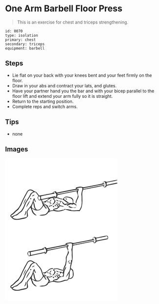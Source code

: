 # One Arm Barbell Floor Press
> This is an exercise for chest and triceps strengthening.

``` 
id: 0070 
type: isolation 
primary: chest 
secondary: triceps 
equipment: barbell 
``` 

## Steps

 - Lie flat on your back with your knees bent and your feet firmly on the floor.
 - Draw in your abs and contract your lats, and glutes.
 - Have your partner hand you the bar and with your bicep parallel to the floor lift and extend your arm fully so it is straight.
 - Return to the starting position.
 - Complete reps and switch arms.

## Tips

 - none

## Images

<svg width="275pt" height="173pt" viewBox="0 0 275 173" xmlns="http://www.w3.org/2000/svg">
  <g fill="#FFF">
    <path d="M0 0h275v52.61c-8.11 1.22-16.05 3.31-24.11 4.79-2.33.61-4.48-.63-6.55-1.5-2.92.67-4.44 3.06-5.22 5.78-14.26 3.39-28.76 5.68-43.1 8.7-3.35.9-6.64-.38-9.93-.88-4.24-.26-8.36 1.01-12.41 2.11-.13 1.05-.27 2.1-.4 3.15-15.46 3.03-30.92 6.06-46.37 9.17-1.03-1.07-2.06-2.14-3.08-3.22l-4.75 1.14c-2.22 4.02-7.11 4.04-11.08 4.89-8.26 1.45-16.37 3.79-24.77 4.39-3.06-4.13-5.72-9.14-11.19-10.35-4.01-2.38-8.97-6.33-13.72-3.51-4.35 1.72-5.62 6.49-7.91 10.09-2.86 4.34-4.8 9.18-7.31 13.71-4.31 8.59-7.13 18.66-15.07 24.75-4.16 2.89-7 7.25-11.24 10.03-1.87 1.23-3.83 2.74-4.07 5.16.47 1.69 2.07 2.68 3.18 3.93 2.38 3.27 6.2 5.26 10.24 5.36 7.3.64 14.28-1.92 21.4-3 3.73-.49 6.97-2.96 8.49-6.39-.05-3.65-1.27-7.19-1.22-10.85 1.61-3.77 4.61-6.74 7.18-9.87 1.15 2.73 2.45 5.4 3.39 8.21 1.33 5.71 6.39 10.41 12.02 11.77-2.22-2.66-5.07-4.68-7.33-7.28-1.73-2.98-2.81-6.3-4.32-9.39l2.43-.4c3.62 5.05 10.36 5.01 15.84 3.87 4.74-2.42 7.29-7.42 10.8-11.2 1.6 3.05 3.04 6.5 6.42 7.99.14-1.36.25-2.71.33-4.06-.48-.7-.96-1.41-1.43-2.11.14 1.26.41 3.76.55 5.02-1.14-1.94-2.14-3.97-2.56-6.2-1.67-2.04-3.38-4.05-5.08-6.07 2.44 1.77 5.01 3.38 7.26 5.4 3.24 3.05 4.9 7.27 6.72 11.23-.94.56-1.88 1.13-2.81 1.7l1.89-.22c-2.68 3.54-5.07 8.48-10.02 9.02-4.2.33-8.44.56-12.46 1.97 7.77 1.41 18.27 1.13 22.11-7.16.8-.08 1.59-.15 2.39-.22.32-.47.94-1.42 1.25-1.89 4-1.23 8.27-2.59 12.41-1.11 8.89 2.8 18.07-.29 26.22-3.84 8.33 2.9 17.23 4.84 26.09 3.78 2.94-.54 5.9.32 8.84-.02 2.31-4.02 5.14-8.09 5.51-12.86 2.02-9.95.55-20.1.76-30.15-.01-3.18 1.05-6.23 2.34-9.09 16.1-2.92 32.15-6.18 48.16-9.58 1.3 1.36 2.44 3 4.16 3.89 1.35-.28 2.68-.69 4-1.08.18-.68.54-2.04.72-2.71 8.6-2.77 17.72-3.3 26.41-5.74V173H0V0z"/>
    <path d="M249.11 59.53c8.51-2.43 17.5-2.78 25.88-5.73l.01 1.15v4.74c-8.8 1.65-17.49 3.8-26.31 5.3.12-1.82.14-3.66.42-5.46zM239.84 61.01a91.75 91.75 0 0 1 3.03-4.36c3.42 2.97 5.6 8.89 2.34 12.64-1.37 1.76-2.82-.86-4.13-1.36 1.33-.96 2.66-1.94 3.93-2.98-12.02 2.11-23.98 4.55-35.97 6.86-6.1 1.13-12.11 2.83-18.29 3.48 1.09-2.08 3.41-2.38 5.46-2.82 14.25-2.81 28.47-5.75 42.76-8.32 1.88-.28 3.64-1.07 5.27-2.03-1.1-.28-3.3-.83-4.4-1.11zM174.57 74.21c3.38-2.28 7.59-2.44 11.52-2.66 1.62-.34 2.78 1.08 3.45 2.34-.13 5.47-3.38 10.58-2.42 16.13.87 5.8.01 11.67.7 17.49-.41 5.05-.27 10.62-3.42 14.88-.87 1.44-1.57 2.97-2.26 4.5-6.98-.8-14.01 1.97-20.87-.18v-.83c-1.39-.12-2.77-.27-4.14-.43-3.63-1.56-7.72-.24-11.45-1.51-.44.62-.87 1.25-1.3 1.88-4.6-.04-8.81 2.28-13.4 2.2-4.02.09-8.24-.74-11.68-2.88 3.27-.79 7.62.11 10.02-2.81 1.75-2.03 4.52-2.98 5.8-5.42 3.01.81 6.07 1.64 9.23 1.32-1.87-1.4-4.11-1.92-6.37-2.22-1.29-.52-2.6-1.01-3.91-1.45-.38-.71-.75-1.41-1.12-2.11.88-.89 1.76-1.78 2.63-2.67-1.53.53-3.03 1.14-4.52 1.78l.78 1.27-3.84.57.01-1.24c-1.59-.25-3.17-.51-4.74-.8.2.39.62 1.17.82 1.56 1.2.32 2.4.64 3.61.95-.17 2.11.6 4.05 1.86 5.73-.93.72-1.86 1.46-2.78 2.19-3.01.41-5.92 1.31-8.76 2.39.07.63.22 1.89.29 2.52-3.95.16-7.68 1.53-11.44 2.62 1.16-1.11 2.5-1.98 3.9-2.74-3.1-2.66-4.16-6.98-6.82-10.09l1.62-1.56c-2 1.23-3.49-.5-5.06-1.32-2.91-1.96-6.12-3.49-8.75-5.84 2.94.12 5.9.24 8.83-.17.01-.54.05-1.61.07-2.15 5.29-3.64 10.26-9.76 17.46-8.12-.71 2.72.31 4.65 3.11 5.28-.26 2.04-.82 4.03-1.44 5.99-1.76 1.29-3.22 2.93-3.93 5.03 3.65-1.65 6.9-4.55 7.55-8.67.11-2.92-2.81-4.47-4.56-6.3 2.33-.54 4.61-1.26 6.96-1.7 4.48.58 8.45 2.98 12.9 3.7.63-.55 1.26-1.1 1.9-1.65-4.85.23-8.84-3.16-13.66-3.4.6-1.92 1.22-3.83 1.84-5.74 15.58-3.49 31.26-6.52 46.91-9.67-.99 4.34 3.36 7.48 2.38 11.78-.04 6.38-6.34 11.32-4.91 17.81.27.14.81.41 1.08.54.5-1.74.75-3.54 1.14-5.31 1.06-4.18 4.61-7.57 4.61-12.04-1.33-3.76-2.16-7.92-1.39-11.87 1.18-1.98 2.09-4.09 1.18-6.4-1.74-.13-3.48-.3-5.22-.5m-26.64 19.85c-3.42.64-4.35 4.64-7.46 5.75.21.35.63 1.04.84 1.39 5.32 2.05 8.61 7.34 14.27 8.8.12-.88.42-2.03-.66-2.42-3.86-2.26-7.16-5.3-10.99-7.6.87-2.15 2.32-4.9 5.07-4.55 5.03.02 10.48.87 14.45 4.21 2.74 2.62 2.57 6.64 2.55 10.13-3.42.29-6.84-1.1-10.2-.24l1.69 1.77c-2.32 1.43-6.16 1.95-6.36 5.26 3.39-1.18 6.53-2.93 9.89-4.17 1.69-1.16 2.88 2.06 4.38.62 2.44-1.99 5.52-.14 7.86 1.04.26 1.39.51 2.78.76 4.18.17-1.14.36-2.28.58-3.42-.1-.75-.23-1.49-.4-2.23-2.39-1.61-5.13-2.71-7.55-4.3 2.1-4.31.11-10.6-4.74-12.2-4.42-1.53-9.3-2.87-13.98-2.02m.39 2.39c.5 2.04.34 4.9 3.08 5.29-.54-2.03-1.4-3.97-3.08-5.29m-38.6 8.56c-.91.51-1.82 1.03-2.73 1.54-1.76-.64-3.57-1.18-5.43-1.49 1.06.99 2.26 1.8 3.48 2.57 2.34-.86 4.68-1.71 6.99-2.63.45-1.64.86-3.29 1.25-4.93-1.35 1.52-2.51 3.2-3.56 4.94m15.33-3.65c.94 3.27 4.27 3.54 7.17 3.58-2.16-1.62-4.68-2.61-7.17-3.58m7.61 1.17c1.71 2.31 2 5.24 3.34 7.73.09-1.25.26-3.75.35-4.99 1.2.54 2.41 1.06 3.61 1.63.08 3.32 3.28 5.56 5.96 6.96 1.66 1.19 3.23-.1 4.63-.96 2.33-.11 4.71-.29 6.33-2.24-3.69-.78-7.21.65-10.81 1.08-3.01-2.41-5.29-5.64-8.6-7.72-.45.42-.9.83-1.35 1.24-1.18-.88-2.33-1.8-3.46-2.73m-7.05 4.62c.97 2.17 2.93 4.7 5.56 3.22-1.83-1.12-3.68-2.19-5.56-3.22m-18.6.64c2.13 1.42 4.25 2.95 6.74 3.71-.67-1.18-1.35-2.33-2.04-3.49-1.57-.07-3.14-.15-4.7-.22m.7 6.41c2.56 1.18 5.22 2.08 7.91 2.89-.13-.52-.41-1.56-.54-2.08-2.43-.5-4.89-.81-7.37-.81m12.88-.74c1.11 2.52 3.27 4.21 6.16 3.71-1.78-1.64-3.92-2.82-6.16-3.71m-13.57 3.87c1.38.84 3.3 1.09 4.8.45-.44-1.54-3.18-1.41-4.59-1.73-.05.32-.15.96-.21 1.28m10.34-.98c-.69 1.49 1.17 3.82 2.8 3.27.72-1.41-1.32-3.7-2.8-3.27m37.87 2.44c1.99.81 3.92 1.84 6.01 2.37 2.28.03 4.49-1.01 6.77-.48 2.05.16 4.46 1.41 6.07-.6-5.61.98-11.29-.16-16.35-2.65-1.38-1.43-1.77.69-2.5 1.36z"/>
    <path d="M131.23 85.35c15.43-2.78 30.76-6.36 46.22-8.85l1.05 1.64c-17.23 2.91-34.21 7.32-51.51 9.76 1.12-1.3 2.46-2.42 4.24-2.55zM55.99 81c1.35-1.34 3.21-2.06 4.99-2.62 3.24-.49 5.92 1.84 8.69 3.1-3.2 1.61-6.71 3.41-8.28 6.85-3.95 9.05-11.08 16.37-14.39 25.74-1.76 5.11-4.49 9.81-7.68 14.15-2.22 2.18-5.05 3.63-7.22 5.88-3.79 4.2-9.79 4.71-14.29 7.9-1.58 1.57-4.19-1.14-2.27-2.49 3.51-2.4 6.99-4.87 9.76-8.14 2.56-3.14 7.09-4.38 8.66-8.32 1.83-3.86 5.11-6.87 6.49-10.98C44.49 101.16 50.68 91.28 55.99 81m-11.5 31.99c2.87-4.79 5.4-9.89 7.16-15.2-3.93 4.17-5.4 9.9-7.16 15.2z"/>
    <path d="M66.99 84.91c1.92-1.72 4.49-2.17 6.96-2.5 3.03 2.73 5.16 6.2 7.67 9.38-.75 1.45-1.79 2.82-2.13 4.45.34 2.53 2.07 4.57 3.49 6.59 1.87-.14 3.75-.27 5.62-.43 1.29 4.04 2.4 8.17 4.26 12-1.65 3.83-4.33 7.19-7.47 9.91-2.04 1.9-5 1.32-7.54 1.65-2.26-2.24-4.45-4.78-4.82-8.09-.5-4.14-1.35-8.28-3.56-11.89.52-1.67 1.03-3.35 1.54-5.03.72 1.67 1.4 3.37 2.09 5.06l2.32.92c-.78-2.38-1.76-4.71-3.08-6.85.03-.73.09-2.19.13-2.91-.96.98-2.45 1.56-3.07 2.84-1.85 7.33-4.51 14.78-9.69 20.46-2.29 2.82-4.83 5.49-6.66 8.66-.29 4.66 1.2 9.37.05 14.05-5 2.15-10.58 2.06-15.71 3.79-6.41 1.93-13.7 2-19.37-1.98 1.59-1.53 3.22-3.05 5.15-4.15 2.53-1.08 5.69-.84 7.69-3 2.62-2.77 5.7-4.97 8.89-7.02 5.41-5.31 7.72-12.74 10.59-19.56 2.31-5.67 6.28-10.4 9.37-15.63 2.69-3.4 3.55-8.15 7.28-10.72m-1.56 8.15c2.55-.56 5.46-1.22 6.55-3.91-2.55.56-4.93 1.81-6.55 3.91m-2.07 4.22c-1.27-.01-2.37 1.63-1.68 2.76 1.52 1.34 3.74-2.16 1.68-2.76m-11.85 22.9c4.44-5.21 7.02-11.66 10.58-17.44-5.12 4.63-8.47 10.93-10.58 17.44m-1.66 9.49c.6 3.74-1.14 6.97-3.14 9.97 4.37-1.37 5.27-6.12 4.78-10.11-.41.04-1.23.11-1.64.14zM118.08 84.35c.55-.57 1.65-1.73 2.2-2.31 2.56 1.04 3.76 3.65 5.26 5.77-.29 2.51.56 6-2.08 7.5-1.83 1.67-4.21.7-6.32.32 2.03-.23 4.06-.42 6.09-.6 0-.65-.01-1.94-.01-2.59-11.5 2.78-23.07 5.27-34.66 7.61-.27-2.33-.68-4.64-1.09-6.95 10.44-2.63 21.12-4.24 31.67-6.38 1.41.08 1.89-1.22 2.46-2.22-.88-.04-2.64-.11-3.52-.15z"/>
    <path d="M81.13 94.93c-.07-2.23 2.75-1.34 4.07-1.91.71 2.63 1.69 5.42.54 8.09-3.15 2.24-5.63-3.53-4.61-6.18zM90.34 101.45c5.57-1.11 11.13-2.24 16.7-3.37-.58.73-1.73 2.2-2.31 2.93-3.96 2.51-7.79 5.38-12.69 5.55-.58-1.7-1.14-3.4-1.7-5.11zM68.95 108.43c1.46 6 1.27 12.72 5.87 17.49-2.62-1.83-5.55-3.02-8.5-4.19-3.01-4.38 1.25-9.12 2.63-13.3zM129.67 115.92c-1.18-2.2 1.74-1.71 2.82-2.33l-1.03 1.16c.78.65 2.34 1.97 3.12 2.63-1.5-.14-4.94.92-4.91-1.46z"/>
  </g>
  <g fill="#333">
    <path d="M250.89 57.4c8.06-1.48 16-3.57 24.11-4.79v2.34l-.01-1.15c-8.38 2.95-17.37 3.3-25.88 5.73-.28 1.8-.3 3.64-.42 5.46 8.82-1.5 17.51-3.65 26.31-5.3v1.97c-8.69 2.44-17.81 2.97-26.41 5.74-.18.67-.54 2.03-.72 2.71-1.32.39-2.65.8-4 1.08-1.72-.89-2.86-2.53-4.16-3.89-16.01 3.4-32.06 6.66-48.16 9.58-1.29 2.86-2.35 5.91-2.34 9.09-.21 10.05 1.26 20.2-.76 30.15-.37 4.77-3.2 8.84-5.51 12.86-2.94.34-5.9-.52-8.84.02-8.86 1.06-17.76-.88-26.09-3.78-8.15 3.55-17.33 6.64-26.22 3.84-4.14-1.48-8.41-.12-12.41 1.11-.31.47-.93 1.42-1.25 1.89-.8.07-1.59.14-2.39.22-3.84 8.29-14.34 8.57-22.11 7.16 4.02-1.41 8.26-1.64 12.46-1.97 4.95-.54 7.34-5.48 10.02-9.02l-1.89.22c.93-.57 1.87-1.14 2.81-1.7-1.82-3.96-3.48-8.18-6.72-11.23-2.25-2.02-4.82-3.63-7.26-5.4 1.7 2.02 3.41 4.03 5.08 6.07.42 2.23 1.42 4.26 2.56 6.2-.14-1.26-.41-3.76-.55-5.02.47.7.95 1.41 1.43 2.11-.08 1.35-.19 2.7-.33 4.06-3.38-1.49-4.82-4.94-6.42-7.99-3.51 3.78-6.06 8.78-10.8 11.2-5.48 1.14-12.22 1.18-15.84-3.87l-2.43.4c1.51 3.09 2.59 6.41 4.32 9.39 2.26 2.6 5.11 4.62 7.33 7.28-5.63-1.36-10.69-6.06-12.02-11.77-.94-2.81-2.24-5.48-3.39-8.21-2.57 3.13-5.57 6.1-7.18 9.87-.05 3.66 1.17 7.2 1.22 10.85-1.52 3.43-4.76 5.9-8.49 6.39-7.12 1.08-14.1 3.64-21.4 3-4.04-.1-7.86-2.09-10.24-5.36-1.11-1.25-2.71-2.24-3.18-3.93.24-2.42 2.2-3.93 4.07-5.16 4.24-2.78 7.08-7.14 11.24-10.03 7.94-6.09 10.76-16.16 15.07-24.75 2.51-4.53 4.45-9.37 7.31-13.71 2.29-3.6 3.56-8.37 7.91-10.09 4.75-2.82 9.71 1.13 13.72 3.51 5.47 1.21 8.13 6.22 11.19 10.35 8.4-.6 16.51-2.94 24.77-4.39 3.97-.85 8.86-.87 11.08-4.89l4.75-1.14c1.02 1.08 2.05 2.15 3.08 3.22 15.45-3.11 30.91-6.14 46.37-9.17.13-1.05.27-2.1.4-3.15 4.05-1.1 8.17-2.37 12.41-2.11 3.29.5 6.58 1.78 9.93.88 14.34-3.02 28.84-5.31 43.1-8.7.78-2.72 2.3-5.11 5.22-5.78 2.07.87 4.22 2.11 6.55 1.5m-11.05 3.61c1.1.28 3.3.83 4.4 1.11-1.63.96-3.39 1.75-5.27 2.03-14.29 2.57-28.51 5.51-42.76 8.32-2.05.44-4.37.74-5.46 2.82 6.18-.65 12.19-2.35 18.29-3.48 11.99-2.31 23.95-4.75 35.97-6.86-1.27 1.04-2.6 2.02-3.93 2.98 1.31.5 2.76 3.12 4.13 1.36 3.26-3.75 1.08-9.67-2.34-12.64a91.75 91.75 0 0 0-3.03 4.36m-65.27 13.2c1.74.2 3.48.37 5.22.5.91 2.31 0 4.42-1.18 6.4-.77 3.95.06 8.11 1.39 11.87 0 4.47-3.55 7.86-4.61 12.04-.39 1.77-.64 3.57-1.14 5.31-.27-.13-.81-.4-1.08-.54-1.43-6.49 4.87-11.43 4.91-17.81.98-4.3-3.37-7.44-2.38-11.78-15.65 3.15-31.33 6.18-46.91 9.67-.62 1.91-1.24 3.82-1.84 5.74 4.82.24 8.81 3.63 13.66 3.4-.64.55-1.27 1.1-1.9 1.65-4.45-.72-8.42-3.12-12.9-3.7-2.35.44-4.63 1.16-6.96 1.7 1.75 1.83 4.67 3.38 4.56 6.3-.65 4.12-3.9 7.02-7.55 8.67.71-2.1 2.17-3.74 3.93-5.03.62-1.96 1.18-3.95 1.44-5.99-2.8-.63-3.82-2.56-3.11-5.28-7.2-1.64-12.17 4.48-17.46 8.12-.02.54-.06 1.61-.07 2.15-2.93.41-5.89.29-8.83.17 2.63 2.35 5.84 3.88 8.75 5.84 1.57.82 3.06 2.55 5.06 1.32l-1.62 1.56c2.66 3.11 3.72 7.43 6.82 10.09-1.4.76-2.74 1.63-3.9 2.74 3.76-1.09 7.49-2.46 11.44-2.62-.07-.63-.22-1.89-.29-2.52 2.84-1.08 5.75-1.98 8.76-2.39.92-.73 1.85-1.47 2.78-2.19-1.26-1.68-2.03-3.62-1.86-5.73-1.21-.31-2.41-.63-3.61-.95-.2-.39-.62-1.17-.82-1.56 1.57.29 3.15.55 4.74.8l-.01 1.24 3.84-.57-.78-1.27c1.49-.64 2.99-1.25 4.52-1.78-.87.89-1.75 1.78-2.63 2.67.37.7.74 1.4 1.12 2.11 1.31.44 2.62.93 3.91 1.45 2.26.3 4.5.82 6.37 2.22-3.16.32-6.22-.51-9.23-1.32-1.28 2.44-4.05 3.39-5.8 5.42-2.4 2.92-6.75 2.02-10.02 2.81 3.44 2.14 7.66 2.97 11.68 2.88 4.59.08 8.8-2.24 13.4-2.2.43-.63.86-1.26 1.3-1.88 3.73 1.27 7.82-.05 11.45 1.51 1.37.16 2.75.31 4.14.43v.83c6.86 2.15 13.89-.62 20.87.18.69-1.53 1.39-3.06 2.26-4.5 3.15-4.26 3.01-9.83 3.42-14.88-.69-5.82.17-11.69-.7-17.49-.96-5.55 2.29-10.66 2.42-16.13-.67-1.26-1.83-2.68-3.45-2.34-3.93.22-8.14.38-11.52 2.66m-43.34 11.14c-1.78.13-3.12 1.25-4.24 2.55 17.3-2.44 34.28-6.85 51.51-9.76l-1.05-1.64c-15.46 2.49-30.79 6.07-46.22 8.85M55.99 81c-5.31 10.28-11.5 20.16-15.54 31.07-1.38 4.11-4.66 7.12-6.49 10.98-1.57 3.94-6.1 5.18-8.66 8.32-2.77 3.27-6.25 5.74-9.76 8.14-1.92 1.35.69 4.06 2.27 2.49 4.5-3.19 10.5-3.7 14.29-7.9 2.17-2.25 5-3.7 7.22-5.88 3.19-4.34 5.92-9.04 7.68-14.15 3.31-9.37 10.44-16.69 14.39-25.74 1.57-3.44 5.08-5.24 8.28-6.85-2.77-1.26-5.45-3.59-8.69-3.1-1.78.56-3.64 1.28-4.99 2.62m11 3.91c-3.73 2.57-4.59 7.32-7.28 10.72-3.09 5.23-7.06 9.96-9.37 15.63-2.87 6.82-5.18 14.25-10.59 19.56-3.19 2.05-6.27 4.25-8.89 7.02-2 2.16-5.16 1.92-7.69 3-1.93 1.1-3.56 2.62-5.15 4.15 5.67 3.98 12.96 3.91 19.37 1.98 5.13-1.73 10.71-1.64 15.71-3.79 1.15-4.68-.34-9.39-.05-14.05 1.83-3.17 4.37-5.84 6.66-8.66 5.18-5.68 7.84-13.13 9.69-20.46.62-1.28 2.11-1.86 3.07-2.84-.04.72-.1 2.18-.13 2.91 1.32 2.14 2.3 4.47 3.08 6.85l-2.32-.92c-.69-1.69-1.37-3.39-2.09-5.06-.51 1.68-1.02 3.36-1.54 5.03 2.21 3.61 3.06 7.75 3.56 11.89.37 3.31 2.56 5.85 4.82 8.09 2.54-.33 5.5.25 7.54-1.65 3.14-2.72 5.82-6.08 7.47-9.91-1.86-3.83-2.97-7.96-4.26-12-1.87.16-3.75.29-5.62.43-1.42-2.02-3.15-4.06-3.49-6.59.34-1.63 1.38-3 2.13-4.45-2.51-3.18-4.64-6.65-7.67-9.38-2.47.33-5.04.78-6.96 2.5m51.09-.56c.88.04 2.64.11 3.52.15-.57 1-1.05 2.3-2.46 2.22-10.55 2.14-21.23 3.75-31.67 6.38.41 2.31.82 4.62 1.09 6.95 11.59-2.34 23.16-4.83 34.66-7.61 0 .65.01 1.94.01 2.59-2.03.18-4.06.37-6.09.6 2.11.38 4.49 1.35 6.32-.32 2.64-1.5 1.79-4.99 2.08-7.5-1.5-2.12-2.7-4.73-5.26-5.77-.55.58-1.65 1.74-2.2 2.31M81.13 94.93c-1.02 2.65 1.46 8.42 4.61 6.18 1.15-2.67.17-5.46-.54-8.09-1.32.57-4.14-.32-4.07 1.91m9.21 6.52c.56 1.71 1.12 3.41 1.7 5.11 4.9-.17 8.73-3.04 12.69-5.55.58-.73 1.73-2.2 2.31-2.93-5.57 1.13-11.13 2.26-16.7 3.37m-21.39 6.98c-1.38 4.18-5.64 8.92-2.63 13.3 2.95 1.17 5.88 2.36 8.5 4.19-4.6-4.77-4.41-11.49-5.87-17.49m60.72 7.49c-.03 2.38 3.41 1.32 4.91 1.46-.78-.66-2.34-1.98-3.12-2.63l1.03-1.16c-1.08.62-4 .13-2.82 2.33z"/>
    <path d="M65.43 93.06c1.62-2.1 4-3.35 6.55-3.91-1.09 2.69-4 3.35-6.55 3.91zM147.93 94.06c4.68-.85 9.56.49 13.98 2.02 4.85 1.6 6.84 7.89 4.74 12.2 2.42 1.59 5.16 2.69 7.55 4.3.17.74.3 1.48.4 2.23-.22 1.14-.41 2.28-.58 3.42-.25-1.4-.5-2.79-.76-4.18-2.34-1.18-5.42-3.03-7.86-1.04-1.5 1.44-2.69-1.78-4.38-.62-3.36 1.24-6.5 2.99-9.89 4.17.2-3.31 4.04-3.83 6.36-5.26l-1.69-1.77c3.36-.86 6.78.53 10.2.24.02-3.49.19-7.51-2.55-10.13-3.97-3.34-9.42-4.19-14.45-4.21-2.75-.35-4.2 2.4-5.07 4.55 3.83 2.3 7.13 5.34 10.99 7.6 1.08.39.78 1.54.66 2.42-5.66-1.46-8.95-6.75-14.27-8.8-.21-.35-.63-1.04-.84-1.39 3.11-1.11 4.04-5.11 7.46-5.75zM63.36 97.28c2.06.6-.16 4.1-1.68 2.76-.69-1.13.41-2.77 1.68-2.76z"/>
    <path d="M148.32 96.45c1.68 1.32 2.54 3.26 3.08 5.29-2.74-.39-2.58-3.25-3.08-5.29zM44.49 112.99c1.76-5.3 3.23-11.03 7.16-15.2-1.76 5.31-4.29 10.41-7.16 15.2zM109.72 105.01c1.05-1.74 2.21-3.42 3.56-4.94-.39 1.64-.8 3.29-1.25 4.93-2.31.92-4.65 1.77-6.99 2.63-1.22-.77-2.42-1.58-3.48-2.57 1.86.31 3.67.85 5.43 1.49.91-.51 1.82-1.03 2.73-1.54zM125.05 101.36c2.49.97 5.01 1.96 7.17 3.58-2.9-.04-6.23-.31-7.17-3.58zM51.51 120.18c2.11-6.51 5.46-12.81 10.58-17.44-3.56 5.78-6.14 12.23-10.58 17.44zM132.66 102.53c1.13.93 2.28 1.85 3.46 2.73.45-.41.9-.82 1.35-1.24 3.31 2.08 5.59 5.31 8.6 7.72 3.6-.43 7.12-1.86 10.81-1.08-1.62 1.95-4 2.13-6.33 2.24-1.4.86-2.97 2.15-4.63.96-2.68-1.4-5.88-3.64-5.96-6.96-1.2-.57-2.41-1.09-3.61-1.63-.09 1.24-.26 3.74-.35 4.99-1.34-2.49-1.63-5.42-3.34-7.73zM125.61 107.15c1.88 1.03 3.73 2.1 5.56 3.22-2.63 1.48-4.59-1.05-5.56-3.22zM107.01 107.79c1.56.07 3.13.15 4.7.22.69 1.16 1.37 2.31 2.04 3.49-2.49-.76-4.61-2.29-6.74-3.71zM107.71 114.2c2.48 0 4.94.31 7.37.81.13.52.41 1.56.54 2.08-2.69-.81-5.35-1.71-7.91-2.89zM120.59 113.46c2.24.89 4.38 2.07 6.16 3.71-2.89.5-5.05-1.19-6.16-3.71zM107.02 117.33c.06-.32.16-.96.21-1.28 1.41.32 4.15.19 4.59 1.73-1.5.64-3.42.39-4.8-.45zM117.36 116.35c1.48-.43 3.52 1.86 2.8 3.27-1.63.55-3.49-1.78-2.8-3.27zM155.23 118.79c.73-.67 1.12-2.79 2.5-1.36 5.06 2.49 10.74 3.63 16.35 2.65-1.61 2.01-4.02.76-6.07.6-2.28-.53-4.49.51-6.77.48-2.09-.53-4.02-1.56-6.01-2.37zM49.85 129.67c.41-.03 1.23-.1 1.64-.14.49 3.99-.41 8.74-4.78 10.11 2-3 3.74-6.23 3.14-9.97z"/>
  </g>
</svg>

<svg width="275pt" height="173pt" viewBox="0 0 275 173" xmlns="http://www.w3.org/2000/svg">
  <g fill="#FFF">
    <path d="M0 0h275v173H0V0m224.97 20.54c-2 .42-3.7-.87-5.41-1.62-3.17.37-4.71 2.9-5.33 5.77-14.67 3.38-29.52 5.87-44.27 8.85-3.05.83-5.95-.7-8.91-1.15-4.23-.05-8.36 1-12.37 2.25l-.36 3.08c-15.47 3.11-30.96 6.09-46.42 9.21-1.06-1.09-2.1-2.2-3.14-3.31-3.27.16-5.61 2.08-7.72 4.34-10.56 2.35-21.19 4.66-31.91 6.21-2.52.31-4.27 2.62-4.64 5 .37 2.56 2.04 4.67 3.42 6.77 2.71-.23 5.37-.78 7.98-1.52 10.28-2.31 20.69-4.05 30.89-6.68.62.42 1.24.85 1.85 1.29l-2.87-.16 2.1 1.49c3.93-.4 5.06-4.28 6-7.46 15.5-3.62 31.17-6.49 46.77-9.67.41 2.75 1.73 5.16 3.01 7.57 1.76 5.75-1.66 10.99-3.86 16.04-2.02 4.06.2 8.68-1.13 12.87-.81 2.62-.48 5.59-2 7.96-2.39 3.71-3.4 8.07-4.69 12.24-4.46-.75-8.45-3-12.87-3.88-3.25-.79-6.5.52-9.78.42-.6 1.51-1.18 3.02-1.72 4.55l3.69 1.41c-.31 2.09-.86 4.13-1.46 6.15-1.78 1.34-3.34 2.97-3.85 5.2 3.52-1.9 6.8-4.71 7.49-8.88-.16-2.85-2.84-4.47-4.5-6.47 3.67-.33 7.46-2.08 11.06-.43 4.01 1.54 8.13 2.67 12.38 3.36-.22 1.8-.38 3.62-.96 5.34-.71-.54-2.13-1.64-2.84-2.18l-.76-.19c-1.97.95-3.68-.96-5.43-1.58 2.11 1.6 1.79 4.63 3.31 6.37.93-.97 1.12-3.47 2.96-2.98.41.39 1.22 1.18 1.62 1.57l2.4.44c-.44 2.16-.8 4.33-1.06 6.52-1.38.32-2.75.64-4.13.95-.86-.24-2.58-.72-3.44-.97-.36-.68-.71-1.35-1.06-2.03a7.48 7.48 0 0 0 1.83-2.37c-2.23.05-3.59 2.39-5.52 3.28-1.77-1.34-3.97-1.73-6.03-2.35.2.44.59 1.32.79 1.76 1.19.32 2.37.64 3.57.94-.07 2.12.7 4.06 1.86 5.8-.91.7-1.82 1.41-2.72 2.12-2.75.42-5.43 1.17-8.04 2.11a81.1 81.1 0 0 1-1.67 2.84c-3.53.48-6.91 1.64-10.33 2.62.58-1.57 3.72-1.52 3.71-2.94-2.8-2.97-4.12-7.03-6.67-10.22 2.85 1.62 6.14 2.39 9.35 1.49-2.97-1.06-6.08-1.67-9.1-2.58-.92.55-1.84 1.12-2.74 1.71 2.57 3.02 4.22 6.65 5.75 10.27-1.08.47-2.16.94-3.24 1.4.58-.04 1.75-.13 2.33-.17-2.66 3.7-5.14 8.68-10.22 9.25-4.16.16-8.35.44-12.28 1.91 7.24 1.26 15.72.98 21.07-4.77.09-.53.25-1.58.33-2.1 1.79-.36 3.49-1.01 4.74-2.4 3.85-1.48 8.14-2.64 12.18-1.11 7.58 2.42 15.58.26 22.82-2.31 3.18-1.48 7.06-.41 9.86-2.85.46-.9.94-1.78 1.43-2.66 4.28 1.56 9.35-1.14 10.85-5.35 2.16-4.71.76-9.99-.08-14.84-.61-2.82-3.44-4.09-5.6-5.53-.11-6.44 2.78-12.24 3.5-18.55 2.37-12.26-1.52-24.98 2.02-37.09 16.03-3.11 32.09-6.15 48.04-9.66 1.27 1.46 2.36 3.21 4.14 4.11 2.35-.19 4.03-1.95 5.09-3.9 7.53-2.81 15.7-3.26 23.48-5.13 1.77-.57 4.85-.32 4.95-2.84.38-2.4-.22-6.16-3.02-6.69-8.24 1.07-16.27 3.45-24.47 4.74m-171 60.34c-2.71 5.55-6.38 10.54-8.79 16.25-5.43 9.24-7.81 20.58-16.11 27.9-3.65 2.31-6.32 5.7-9.41 8.64-2.34 2.41-6.53 3.42-6.92 7.29.18 1.86 2.11 2.69 3.29 3.85 1.84 3.23 5.35 4.98 8.95 5.38 5.4.51 10.87-.17 16.04-1.74 4.89-1.05 10.86-1.01 14.31-5.2 2.38-4.42-1.7-9.55-.21-14.12 1.94-3.23 4.42-6.11 6.88-8.94 1.76 3.98 3.55 7.95 4.68 12.16 2.94 3.2 5.96 7.25 10.63 7.7-2.27-2.71-5.03-4.94-7.68-7.25-.96-3.24-2.47-6.27-3.92-9.3.64-.11 1.93-.33 2.58-.45 2.55 4.01 7.37 4.88 11.78 4.42 7.29.53 10.4-7.35 14.78-11.7 1.3 2.4 2.59 4.83 4.07 7.13.82.01 2.44.02 3.26.03-2.16-1.58-4.3-3.55-3.84-6.5-1.44-1.52-2.78-3.13-4.22-4.65-2.67-4.97-3.15-10.83-6.38-15.53-2.05-4.15-6.27-6.54-8.5-10.57-1.5-2.77-4.52-3.91-7.34-4.86-3.22-2.21-6.73-4.63-10.8-4.61-2.7.83-5.59 2.19-7.13 4.67m50.58 20.11c-2.81 1.5-5.12 4.19-8.34 4.71-.93.46-3.94-.63-3.03 1.14 1.13.59 2.3 1.1 3.46 1.62 1.13-.38 2.26-.76 3.38-1.14.99-2.31 3.14-3.68 5.01-5.21 2.12-1.57 4.05-3.54 6.65-4.3 1.99-1.02 4.27-.35 6.34-1.01-.53-1.69-2.57-1.65-4-1.49-3.57 1.06-7.14 2.66-9.47 5.68m5.17 4c-.9.54-1.79 1.08-2.68 1.63-1.45-.33-2.93-1.71-4.46-1.03-.02.2-.07.6-.1.8 3.16 1.99 6.55-.28 9.57-1.39.43-1.68.85-3.36 1.23-5.04-1.32 1.58-2.48 3.28-3.56 5.03m15.24-3.47c1.18 2.91 4.19 3.3 6.95 3.66-.63-.66-1.25-1.31-1.88-1.96-1.7-.52-3.38-1.13-5.07-1.7m.5 5.62c1.17 2.31 3.22 4.52 6.04 3.39-2-1.16-3.98-2.35-6.04-3.39m-18.58.63c2.24 1.43 4.44 3 7.01 3.77-.76-1.19-1.53-2.37-2.3-3.55-1.57-.08-3.14-.15-4.71-.22m-12.1 3.04c.77 2.27 3.59 2.95 5.12 4.63.59-.45 1.18-.9 1.76-1.35-2.31-1.02-4.23-3.26-6.88-3.28m12.9 3.26c2.54 1.26 5.21 2.2 7.91 3.06-.12-.53-.37-1.59-.49-2.12-2.45-.47-4.93-.83-7.42-.94m12.81-.71c1.17 2.57 3.4 4.31 6.36 3.84-1.89-1.63-4.07-2.86-6.36-3.84m-3.15 2.98c-.66 1.5 1.23 3.87 2.85 3.26.65-1.43-1.36-3.67-2.85-3.26z"/>
    <path d="M223.77 22.47c8.58-2.29 17.69-2.57 25.98-5.87.79 1.88 1.53 3.77 2.2 5.7-9.35 1.88-18.67 3.98-28.06 5.67-.02-1.84-.07-3.67-.12-5.5zM214.83 24.02c.99-1.5 2-2.98 3.05-4.43 3.61 3.18 6.07 10.28 1.31 13.46-1.08-.66-2.14-1.35-3.16-2.08 1.37-.99 2.72-2 4.03-3.07-16.38 3.06-32.76 6.17-49.07 9.63-1.75.35-3.55.51-5.32.69 1.26-1.75 3.3-2.35 5.31-2.7 14.33-2.84 28.65-5.8 43.03-8.38 1.89-.29 3.64-1.12 5.3-2.03-1.12-.27-3.36-.82-4.48-1.09zM149.56 36.99c3.51-1.75 7.48-2.45 11.39-2.45 1.44.02 3.28.86 3.48 2.47.12 4.38-.45 8.82-1.94 12.96.98 3.97 1.27 8.08.87 12.16.08 4.34.72 8.69.31 13.04-.57.32-1.71.95-2.28 1.26.2 1.94.4 3.88.61 5.81-2.2-.24-4.4-.4-6.61-.45 1.49 1.24 3.22 3.71 4.87.97.34.45.68.92 1 1.39-2.74 5.98-.81 13.02-4.14 18.85-2.84 4.89-6.09 9.59-8.24 14.87 3.09-3.27 5.72-6.96 7.83-10.94-.79 5.03-.05 10.59-2.77 15.13-2.08 2.87-5.99 1.15-8.84 2.28-4.58 1.62-9.16 3.77-14.13 3.68-3.99.26-7.74-1.43-11.69-1.67.38-.35 1.15-1.05 1.53-1.4l.72-.21c2.37-.55 5.36.15 7.18-1.82 1.97-2.09 4.45-3.6 6.45-5.65 2.66-1.21 5.48-2 8.34-.95.58-3.79 1.02-7.6 1.52-11.4.22-4.83 4.58-8.29 4.53-13.19-3.54 3.24-4.76 8.06-6.9 12.2 1.02-5.87 3.86-11.19 6.52-16.45.5-3.13 1.1-6.24 1.64-9.37-.11-3.54-.22-7.14.62-10.61 1.46-4.28 5.5-7.52 4.73-12.45-.43-.48-1.31-1.44-1.74-1.93.1-1.68.24-3.36.44-5.03-.49-.5-1.45-1.5-1.93-2 .79-2.45 2.55-4.66 2.44-7.33-1.56-1.46-3.92-1.16-5.81-1.77m4.1 44.53c2.18-1.15 3.77-3.05 4.7-5.31-2.38.93-3.96 2.91-4.7 5.31z"/>
    <path d="M106.21 48.35c15.55-2.94 31.05-6.15 46.59-9.1l.12 2.11c-12.11 1.88-24.04 4.74-36.08 6.98-4.98.9-9.9 2.3-14.99 2.52 1.22-1.19 2.59-2.33 4.36-2.51zM93.38 47.47c.48-.73 1.46-2.19 1.95-2.92 4.34 3.06 7.28 9.19 3.47 13.91l-.28-2.57-.67-.82c-.86.7-1.84 1.13-2.93 1.29-10.55 2.1-21 4.75-31.57 6.74-.23-2.35-.52-4.7-.85-7.03 9.37-2.32 18.91-3.86 28.38-5.7 2.14-.5 4.93-.35 5.87-2.81-.85-.02-2.53-.07-3.37-.09zM56.38 56.28c.99.01 2.98.02 3.97.03.88 3.08 2.29 8.41-2.41 8.7-1.58-2.66-2.28-5.68-1.56-8.73zM55.98 81.01c2.12-1.82 5.15-3.39 7.98-2.37 1.99.75 3.82 1.85 5.72 2.79-3.43 1.75-7.14 3.79-8.63 7.57-3.8 8.54-10.48 15.49-13.74 24.31-2.73 6.9-5.89 14.44-12.49 18.47-2.76 2.07-4.93 5.03-8.33 6.12-3.49 1.05-6.54 3.06-9.8 4.61-2.02-.09-2.37-2.62-.62-3.42 3.65-2.27 6.9-5.07 9.77-8.26 2.5-2.81 6.66-4.06 8.11-7.76 1.78-3.72 4.88-6.66 6.32-10.57 4.07-11.06 10.33-21.08 15.71-31.49m-11.52 32.01c2.88-4.83 5.48-9.95 7.2-15.32-3.87 4.27-5.43 9.97-7.2 15.32z"/>
    <path d="M66.99 84.9c1.93-1.7 4.5-2.12 6.95-2.52 2.36 2.25 4.33 4.82 6.2 7.49 3.35 3.54 6.68 7.35 8.28 12.05 1.42 4.22 2.53 8.56 4.45 12.59a29.348 29.348 0 0 1-7.48 9.81c-2.05 1.88-5 1.32-7.53 1.66-6.51-4.86-4.17-13.83-8.39-20.03.53-1.68 1.04-3.38 1.55-5.07.72 1.72 1.39 3.45 2.08 5.17l2.4.84c-1.12-3.18-3.13-6.08-3.34-9.53-1.11 1.08-2.84 1.84-3.02 3.58-.88 4.12-2.53 8.01-4.25 11.84-2.81 6.24-8.45 10.54-11.86 16.39-.25 4.66 1.28 9.39-.01 14.04-5.18 2.14-10.91 2.12-16.2 3.91-6.27 1.83-13.3 1.7-18.83-2.12 1.59-1.51 3.21-3.02 5.12-4.12 2.77-1.13 6.2-1 8.26-3.51 2.44-2.64 5.45-4.59 8.4-6.58 7.6-7.43 8.79-18.69 14.73-27.21 2.4-3.3 4.44-6.83 6.7-10.22 1.69-2.96 2.83-6.47 5.79-8.46m-1.85 8.07c2.71-.39 5.75-1.07 6.87-3.91-2.59.69-4.93 2.06-6.87 3.91m-1.77 4.33c-1.28-.04-2.39 1.65-1.63 2.76 1.53 1.31 3.68-2.19 1.63-2.76m-11.85 23c4.35-5.36 7.03-11.8 10.66-17.64-5.19 4.67-8.61 11.03-10.66 17.64m-1.64 9.38c.55 3.77-1.13 7.01-3.29 9.95 4.52-1.25 5.36-6.13 4.9-10.15l-1.61.2zM161.04 97.62c2.07 1.66 4.21 3.57 4.69 6.32.43 3.38.21 6.79.27 10.19-1.62 3.71-4.95 6.19-9.09 6.14 1.31-3.92 1.66-8.07 1.3-12.18-.61-3.78 1.88-6.98 2.83-10.47z"/>
    <path d="M68.99 108.37c1.34 6.05 1.27 12.83 5.91 17.59-2.42-1.53-4.94-2.87-7.64-3.8-1.74-.45-2.02-2.62-2.09-4.13.71-3.41 2.47-6.49 3.82-9.66zM130.06 117.08c-1.77-1.21.44-2.6.9-3.81 1.09 1.57 2.36 3.01 3.64 4.43-1.52-.13-3.06-.19-4.54-.62z"/>
  </g>
  <g fill="#333">
    <path d="M224.97 20.54c8.2-1.29 16.23-3.67 24.47-4.74 2.8.53 3.4 4.29 3.02 6.69-.1 2.52-3.18 2.27-4.95 2.84-7.78 1.87-15.95 2.32-23.48 5.13-1.06 1.95-2.74 3.71-5.09 3.9-1.78-.9-2.87-2.65-4.14-4.11-15.95 3.51-32.01 6.55-48.04 9.66-3.54 12.11.35 24.83-2.02 37.09-.72 6.31-3.61 12.11-3.5 18.55 2.16 1.44 4.99 2.71 5.6 5.53.84 4.85 2.24 10.13.08 14.84-1.5 4.21-6.57 6.91-10.85 5.35-.49.88-.97 1.76-1.43 2.66-2.8 2.44-6.68 1.37-9.86 2.85-7.24 2.57-15.24 4.73-22.82 2.31-4.04-1.53-8.33-.37-12.18 1.11-1.25 1.39-2.95 2.04-4.74 2.4-.08.52-.24 1.57-.33 2.1-5.35 5.75-13.83 6.03-21.07 4.77 3.93-1.47 8.12-1.75 12.28-1.91 5.08-.57 7.56-5.55 10.22-9.25-.58.04-1.75.13-2.33.17 1.08-.46 2.16-.93 3.24-1.4-1.53-3.62-3.18-7.25-5.75-10.27.9-.59 1.82-1.16 2.74-1.71 3.02.91 6.13 1.52 9.1 2.58-3.21.9-6.5.13-9.35-1.49 2.55 3.19 3.87 7.25 6.67 10.22.01 1.42-3.13 1.37-3.71 2.94 3.42-.98 6.8-2.14 10.33-2.62a81.1 81.1 0 0 0 1.67-2.84c2.61-.94 5.29-1.69 8.04-2.11.9-.71 1.81-1.42 2.72-2.12-1.16-1.74-1.93-3.68-1.86-5.8-1.2-.3-2.38-.62-3.57-.94-.2-.44-.59-1.32-.79-1.76 2.06.62 4.26 1.01 6.03 2.35 1.93-.89 3.29-3.23 5.52-3.28a7.48 7.48 0 0 1-1.83 2.37c.35.68.7 1.35 1.06 2.03.86.25 2.58.73 3.44.97 1.38-.31 2.75-.63 4.13-.95.26-2.19.62-4.36 1.06-6.52l-2.4-.44c-.4-.39-1.21-1.18-1.62-1.57-1.84-.49-2.03 2.01-2.96 2.98-1.52-1.74-1.2-4.77-3.31-6.37 1.75.62 3.46 2.53 5.43 1.58l.76.19c.71.54 2.13 1.64 2.84 2.18.58-1.72.74-3.54.96-5.34-4.25-.69-8.37-1.82-12.38-3.36-3.6-1.65-7.39.1-11.06.43 1.66 2 4.34 3.62 4.5 6.47-.69 4.17-3.97 6.98-7.49 8.88.51-2.23 2.07-3.86 3.85-5.2.6-2.02 1.15-4.06 1.46-6.15l-3.69-1.41c.54-1.53 1.12-3.04 1.72-4.55 3.28.1 6.53-1.21 9.78-.42 4.42.88 8.41 3.13 12.87 3.88 1.29-4.17 2.3-8.53 4.69-12.24 1.52-2.37 1.19-5.34 2-7.96 1.33-4.19-.89-8.81 1.13-12.87 2.2-5.05 5.62-10.29 3.86-16.04-1.28-2.41-2.6-4.82-3.01-7.57-15.6 3.18-31.27 6.05-46.77 9.67-.94 3.18-2.07 7.06-6 7.46l-2.1-1.49 2.87.16c-.61-.44-1.23-.87-1.85-1.29-10.2 2.63-20.61 4.37-30.89 6.68-2.61.74-5.27 1.29-7.98 1.52-1.38-2.1-3.05-4.21-3.42-6.77.37-2.38 2.12-4.69 4.64-5 10.72-1.55 21.35-3.86 31.91-6.21 2.11-2.26 4.45-4.18 7.72-4.34 1.04 1.11 2.08 2.22 3.14 3.31 15.46-3.12 30.95-6.1 46.42-9.21l.36-3.08c4.01-1.25 8.14-2.3 12.37-2.25 2.96.45 5.86 1.98 8.91 1.15 14.75-2.98 29.6-5.47 44.27-8.85.62-2.87 2.16-5.4 5.33-5.77 1.71.75 3.41 2.04 5.41 1.62m-1.2 1.93c.05 1.83.1 3.66.12 5.5 9.39-1.69 18.71-3.79 28.06-5.67-.67-1.93-1.41-3.82-2.2-5.7-8.29 3.3-17.4 3.58-25.98 5.87m-8.94 1.55c1.12.27 3.36.82 4.48 1.09-1.66.91-3.41 1.74-5.3 2.03-14.38 2.58-28.7 5.54-43.03 8.38-2.01.35-4.05.95-5.31 2.7 1.77-.18 3.57-.34 5.32-.69 16.31-3.46 32.69-6.57 49.07-9.63a85.574 85.574 0 0 1-4.03 3.07c1.02.73 2.08 1.42 3.16 2.08 4.76-3.18 2.3-10.28-1.31-13.46-1.05 1.45-2.06 2.93-3.05 4.43m-65.27 12.97c1.89.61 4.25.31 5.81 1.77.11 2.67-1.65 4.88-2.44 7.33.48.5 1.44 1.5 1.93 2-.2 1.67-.34 3.35-.44 5.03.43.49 1.31 1.45 1.74 1.93.77 4.93-3.27 8.17-4.73 12.45-.84 3.47-.73 7.07-.62 10.61-.54 3.13-1.14 6.24-1.64 9.37-2.66 5.26-5.5 10.58-6.52 16.45 2.14-4.14 3.36-8.96 6.9-12.2.05 4.9-4.31 8.36-4.53 13.19-.5 3.8-.94 7.61-1.52 11.4-2.86-1.05-5.68-.26-8.34.95-2 2.05-4.48 3.56-6.45 5.65-1.82 1.97-4.81 1.27-7.18 1.82l-.72.21c-.38.35-1.15 1.05-1.53 1.4 3.95.24 7.7 1.93 11.69 1.67 4.97.09 9.55-2.06 14.13-3.68 2.85-1.13 6.76.59 8.84-2.28 2.72-4.54 1.98-10.1 2.77-15.13a50.081 50.081 0 0 1-7.83 10.94c2.15-5.28 5.4-9.98 8.24-14.87 3.33-5.83 1.4-12.87 4.14-18.85-.32-.47-.66-.94-1-1.39-1.65 2.74-3.38.27-4.87-.97 2.21.05 4.41.21 6.61.45-.21-1.93-.41-3.87-.61-5.81.57-.31 1.71-.94 2.28-1.26.41-4.35-.23-8.7-.31-13.04.4-4.08.11-8.19-.87-12.16 1.49-4.14 2.06-8.58 1.94-12.96-.2-1.61-2.04-2.45-3.48-2.47-3.91 0-7.88.7-11.39 2.45m-43.35 11.36c-1.77.18-3.14 1.32-4.36 2.51 5.09-.22 10.01-1.62 14.99-2.52 12.04-2.24 23.97-5.1 36.08-6.98l-.12-2.11c-15.54 2.95-31.04 6.16-46.59 9.1m-12.83-.88c.84.02 2.52.07 3.37.09-.94 2.46-3.73 2.31-5.87 2.81-9.47 1.84-19.01 3.38-28.38 5.7.33 2.33.62 4.68.85 7.03 10.57-1.99 21.02-4.64 31.57-6.74 1.09-.16 2.07-.59 2.93-1.29l.67.82.28 2.57c3.81-4.72.87-10.85-3.47-13.91-.49.73-1.47 2.19-1.95 2.92m-37 8.81c-.72 3.05-.02 6.07 1.56 8.73 4.7-.29 3.29-5.62 2.41-8.7-.99-.01-2.98-.02-3.97-.03m104.66 41.34c-.95 3.49-3.44 6.69-2.83 10.47.36 4.11.01 8.26-1.3 12.18 4.14.05 7.47-2.43 9.09-6.14-.06-3.4.16-6.81-.27-10.19-.48-2.75-2.62-4.66-4.69-6.32m-30.98 19.46c1.48.43 3.02.49 4.54.62-1.28-1.42-2.55-2.86-3.64-4.43-.46 1.21-2.67 2.6-.9 3.81z"/>
    <path d="M53.97 80.88c1.54-2.48 4.43-3.84 7.13-4.67 4.07-.02 7.58 2.4 10.8 4.61 2.82.95 5.84 2.09 7.34 4.86 2.23 4.03 6.45 6.42 8.5 10.57 3.23 4.7 3.71 10.56 6.38 15.53 1.44 1.52 2.78 3.13 4.22 4.65-.46 2.95 1.68 4.92 3.84 6.5-.82-.01-2.44-.02-3.26-.03-1.48-2.3-2.77-4.73-4.07-7.13-4.38 4.35-7.49 12.23-14.78 11.7-4.41.46-9.23-.41-11.78-4.42-.65.12-1.94.34-2.58.45 1.45 3.03 2.96 6.06 3.92 9.3 2.65 2.31 5.41 4.54 7.68 7.25-4.67-.45-7.69-4.5-10.63-7.7-1.13-4.21-2.92-8.18-4.68-12.16-2.46 2.83-4.94 5.71-6.88 8.94-1.49 4.57 2.59 9.7.21 14.12-3.45 4.19-9.42 4.15-14.31 5.2-5.17 1.57-10.64 2.25-16.04 1.74-3.6-.4-7.11-2.15-8.95-5.38-1.18-1.16-3.11-1.99-3.29-3.85.39-3.87 4.58-4.88 6.92-7.29 3.09-2.94 5.76-6.33 9.41-8.64 8.3-7.32 10.68-18.66 16.11-27.9 2.41-5.71 6.08-10.7 8.79-16.25m2.01.13c-5.38 10.41-11.64 20.43-15.71 31.49-1.44 3.91-4.54 6.85-6.32 10.57-1.45 3.7-5.61 4.95-8.11 7.76-2.87 3.19-6.12 5.99-9.77 8.26-1.75.8-1.4 3.33.62 3.42 3.26-1.55 6.31-3.56 9.8-4.61 3.4-1.09 5.57-4.05 8.33-6.12 6.6-4.03 9.76-11.57 12.49-18.47 3.26-8.82 9.94-15.77 13.74-24.31 1.49-3.78 5.2-5.82 8.63-7.57-1.9-.94-3.73-2.04-5.72-2.79-2.83-1.02-5.86.55-7.98 2.37m11.01 3.89c-2.96 1.99-4.1 5.5-5.79 8.46-2.26 3.39-4.3 6.92-6.7 10.22-5.94 8.52-7.13 19.78-14.73 27.21-2.95 1.99-5.96 3.94-8.4 6.58-2.06 2.51-5.49 2.38-8.26 3.51-1.91 1.1-3.53 2.61-5.12 4.12 5.53 3.82 12.56 3.95 18.83 2.12 5.29-1.79 11.02-1.77 16.2-3.91 1.29-4.65-.24-9.38.01-14.04 3.41-5.85 9.05-10.15 11.86-16.39 1.72-3.83 3.37-7.72 4.25-11.84.18-1.74 1.91-2.5 3.02-3.58.21 3.45 2.22 6.35 3.34 9.53l-2.4-.84c-.69-1.72-1.36-3.45-2.08-5.17-.51 1.69-1.02 3.39-1.55 5.07 4.22 6.2 1.88 15.17 8.39 20.03 2.53-.34 5.48.22 7.53-1.66 3.15-2.68 5.72-6.07 7.48-9.81-1.92-4.03-3.03-8.37-4.45-12.59-1.6-4.7-4.93-8.51-8.28-12.05-1.87-2.67-3.84-5.24-6.2-7.49-2.45.4-5.02.82-6.95 2.52m2 23.47c-1.35 3.17-3.11 6.25-3.82 9.66.07 1.51.35 3.68 2.09 4.13 2.7.93 5.22 2.27 7.64 3.8-4.64-4.76-4.57-11.54-5.91-17.59zM153.66 81.52c.74-2.4 2.32-4.38 4.7-5.31-.93 2.26-2.52 4.16-4.7 5.31z"/>
    <path d="M65.14 92.97c1.94-1.85 4.28-3.22 6.87-3.91-1.12 2.84-4.16 3.52-6.87 3.91zM104.55 100.99c2.33-3.02 5.9-4.62 9.47-5.68 1.43-.16 3.47-.2 4 1.49-2.07.66-4.35-.01-6.34 1.01-2.6.76-4.53 2.73-6.65 4.3-1.87 1.53-4.02 2.9-5.01 5.21-1.12.38-2.25.76-3.38 1.14-1.16-.52-2.33-1.03-3.46-1.62-.91-1.77 2.1-.68 3.03-1.14 3.22-.52 5.53-3.21 8.34-4.71zM63.37 97.3c2.05.57-.1 4.07-1.63 2.76-.76-1.11.35-2.8 1.63-2.76zM44.46 113.02c1.77-5.35 3.33-11.05 7.2-15.32-1.72 5.37-4.32 10.49-7.2 15.32z"/>
    <path d="M109.72 104.99c1.08-1.75 2.24-3.45 3.56-5.03-.38 1.68-.8 3.36-1.23 5.04-3.02 1.11-6.41 3.38-9.57 1.39.03-.2.08-.6.1-.8 1.53-.68 3.01.7 4.46 1.03.89-.55 1.78-1.09 2.68-1.63zM124.96 101.52c1.69.57 3.37 1.18 5.07 1.7.63.65 1.25 1.3 1.88 1.96-2.76-.36-5.77-.75-6.95-3.66zM51.52 120.3c2.05-6.61 5.47-12.97 10.66-17.64-3.63 5.84-6.31 12.28-10.66 17.64zM125.46 107.14c2.06 1.04 4.04 2.23 6.04 3.39-2.82 1.13-4.87-1.08-6.04-3.39zM106.88 107.77c1.57.07 3.14.14 4.71.22.77 1.18 1.54 2.36 2.3 3.55-2.57-.77-4.77-2.34-7.01-3.77zM94.78 110.81c2.65.02 4.57 2.26 6.88 3.28-.58.45-1.17.9-1.76 1.35-1.53-1.68-4.35-2.36-5.12-4.63zM107.68 114.07c2.49.11 4.97.47 7.42.94.12.53.37 1.59.49 2.12-2.7-.86-5.37-1.8-7.91-3.06zM120.49 113.36c2.29.98 4.47 2.21 6.36 3.84-2.96.47-5.19-1.27-6.36-3.84zM117.34 116.34c1.49-.41 3.5 1.83 2.85 3.26-1.62.61-3.51-1.76-2.85-3.26zM49.88 129.68l1.61-.2c.46 4.02-.38 8.9-4.9 10.15 2.16-2.94 3.84-6.18 3.29-9.95z"/>
  </g>
</svg>
